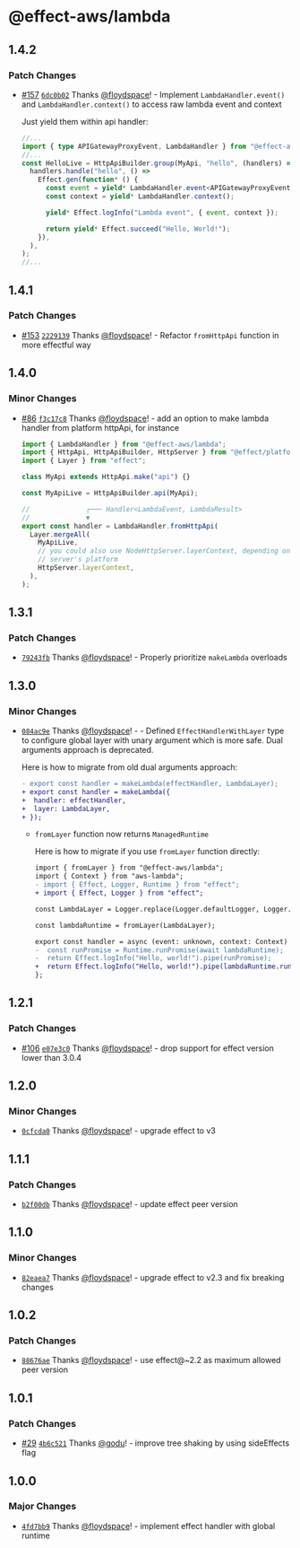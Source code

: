 # @effect-aws/lambda

## 1.4.2

### Patch Changes

- [#157](https://github.com/floydspace/effect-aws/pull/157) [`6dc0b02`](https://github.com/floydspace/effect-aws/commit/6dc0b021cb0e091586135a80c504c90f6a954eb4) Thanks [@floydspace](https://github.com/floydspace)! - Implement `LambdaHandler.event()` and `LambdaHandler.context()` to access raw lambda event and context

  Just yield them within api handler:

  ```ts
  //...
  import { type APIGatewayProxyEvent, LambdaHandler } from "@effect-aws/lambda";
  //...
  const HelloLive = HttpApiBuilder.group(MyApi, "hello", (handlers) =>
    handlers.handle("hello", () =>
      Effect.gen(function* () {
        const event = yield* LambdaHandler.event<APIGatewayProxyEvent>();
        const context = yield* LambdaHandler.context();

        yield* Effect.logInfo("Lambda event", { event, context });

        return yield* Effect.succeed("Hello, World!");
      }),
    ),
  );
  //...
  ```

## 1.4.1

### Patch Changes

- [#153](https://github.com/floydspace/effect-aws/pull/153) [`2229139`](https://github.com/floydspace/effect-aws/commit/22291392f8fea1d2643107e289fcc2320c79f7e1) Thanks [@floydspace](https://github.com/floydspace)! - Refactor `fromHttpApi` function in more effectful way

## 1.4.0

### Minor Changes

- [#86](https://github.com/floydspace/effect-aws/pull/86) [`f3c17c8`](https://github.com/floydspace/effect-aws/commit/f3c17c81982fe4fc88a88a390b62b08285249ee5) Thanks [@floydspace](https://github.com/floydspace)! - add an option to make lambda handler from platform httpApi, for instance

  ```ts
  import { LambdaHandler } from "@effect-aws/lambda";
  import { HttpApi, HttpApiBuilder, HttpServer } from "@effect/platform";
  import { Layer } from "effect";

  class MyApi extends HttpApi.make("api") {}

  const MyApiLive = HttpApiBuilder.api(MyApi);

  //              ┌─── Handler<LambdaEvent, LambdaResult>
  //              ▼
  export const handler = LambdaHandler.fromHttpApi(
    Layer.mergeAll(
      MyApiLive,
      // you could also use NodeHttpServer.layerContext, depending on your
      // server's platform
      HttpServer.layerContext,
    ),
  );
  ```

## 1.3.1

### Patch Changes

- [`79243fb`](https://github.com/floydspace/effect-aws/commit/79243fbf4ec548c6f77b092a60560c3f2418e74f) Thanks [@floydspace](https://github.com/floydspace)! - Properly prioritize `makeLambda` overloads

## 1.3.0

### Minor Changes

- [`084ac9e`](https://github.com/floydspace/effect-aws/commit/084ac9e779199303bd681131712f97d90341b89c) Thanks [@floydspace](https://github.com/floydspace)! - - Defined `EffectHandlerWithLayer` type to configure global layer with unary argument which is more safe. Dual arguments approach is deprecated.

  Here is how to migrate from old dual arguments approach:

  ```diff
  - export const handler = makeLambda(effectHandler, LambdaLayer);
  + export const handler = makeLambda({
  +  handler: effectHandler,
  +  layer: LambdaLayer,
  + });
  ```

  - `fromLayer` function now returns `ManagedRuntime`

    Here is how to migrate if you use `fromLayer` function directly:

    ```diff
    import { fromLayer } from "@effect-aws/lambda";
    import { Context } from "aws-lambda";
    - import { Effect, Logger, Runtime } from "effect";
    + import { Effect, Logger } from "effect";

    const LambdaLayer = Logger.replace(Logger.defaultLogger, Logger.logfmtLogger);

    const lambdaRuntime = fromLayer(LambdaLayer);

    export const handler = async (event: unknown, context: Context) => {
    -  const runPromise = Runtime.runPromise(await lambdaRuntime);
    -  return Effect.logInfo("Hello, world!").pipe(runPromise);
    +  return Effect.logInfo("Hello, world!").pipe(lambdaRuntime.runPromise);
    };
    ```

## 1.2.1

### Patch Changes

- [#106](https://github.com/floydspace/effect-aws/pull/106) [`e07e3c0`](https://github.com/floydspace/effect-aws/commit/e07e3c0d8e9e03650e1fd443b1c5a6bdc14baa3f) Thanks [@floydspace](https://github.com/floydspace)! - drop support for effect version lower than 3.0.4

## 1.2.0

### Minor Changes

- [`0cfcda0`](https://github.com/floydspace/effect-aws/commit/0cfcda0d5617916d966807f5d5120df9ba461c12) Thanks [@floydspace](https://github.com/floydspace)! - upgrade effect to v3

## 1.1.1

### Patch Changes

- [`b2f00db`](https://github.com/floydspace/effect-aws/commit/b2f00db5fdffaa74bcb124324db7313bd4f218df) Thanks [@floydspace](https://github.com/floydspace)! - update effect peer version

## 1.1.0

### Minor Changes

- [`82eaea7`](https://github.com/floydspace/effect-aws/commit/82eaea778048c9ebba98682196448b0aa1586d2e) Thanks [@floydspace](https://github.com/floydspace)! - upgrade effect to v2.3 and fix breaking changes

## 1.0.2

### Patch Changes

- [`88676ae`](https://github.com/floydspace/effect-aws/commit/88676ae3a5f7fa514cab58ba83a50a0774be1aa1) Thanks [@floydspace](https://github.com/floydspace)! - use effect@~2.2 as maximum allowed peer version

## 1.0.1

### Patch Changes

- [#29](https://github.com/floydspace/effect-aws/pull/29) [`4b6c521`](https://github.com/floydspace/effect-aws/commit/4b6c521206c8ff76ff878938f6b90ee474cc8da2) Thanks [@godu](https://github.com/godu)! - improve tree shaking by using sideEffects flag

## 1.0.0

### Major Changes

- [`4fd7bb9`](https://github.com/floydspace/effect-aws/commit/4fd7bb91d487117eb565b7d41e3d7d1e9a9eb66d) Thanks [@floydspace](https://github.com/floydspace)! - implement effect handler with global runtime
